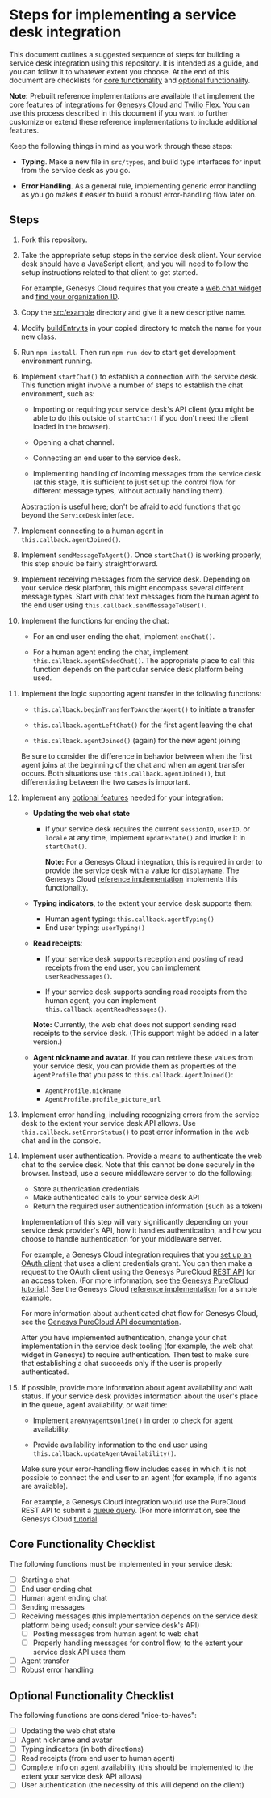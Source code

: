# Steps for implementing a service desk integration

This document outlines a suggested sequence of steps for building a service desk integration using this repository. It is intended as a guide, and you can follow it to whatever extent you choose. At the end of this document are checklists for [core functionality](#core-functionality-checklist) and [optional functionality](#optional-functionality-checklist).

**Note:** Prebuilt reference implementations are available that implement the core features of integrations for [Genesys Cloud](../src/genesys/webChat/server) and [Twilio Flex](../src/flex/webChat/server). You can use this process described in this document if you want to further customize or extend these reference implementations to include additional features.

Keep the following things in mind as you work through these steps:

- **Typing**. Make a new file in `src/types`, and build type interfaces for input from the service desk as you go.

- **Error Handling**. As a general rule, implementing generic error handling as you go makes it easier to build a robust error-handling flow later on.

## Steps

1. Fork this repository. 

1. Take the appropriate setup steps in the service desk client. Your service desk should have a JavaScript client, and you will need to follow the setup instructions related to that client to get started.

    For example, Genesys Cloud requires that you create a [web chat widget](https://help.mypurecloud.com/articles/create-a-widget-for-web-chat/) and [find your organization ID](https://help.mypurecloud.com/faq/how-do-i-find-my-organization-id/).

1. Copy the [src/example](../src/example/) directory and give it a new descriptive name.

1. Modify [buildEntry.ts](../src/example/webChat/client/src/buildEntry.ts) in your copied directory to match the name for your new class.

1. Run `npm install`. Then run `npm run dev` to start get development environment running.

1. Implement `startChat()` to establish a connection with the service desk. This function might involve a number of steps to establish the chat environment, such as:

    - Importing or requiring your service desk's API client (you might be able to do this outside of `startChat()` if you don't need the client loaded in the browser).

    - Opening a chat channel.

    - Connecting an end user to the service desk.

    - Implementing handling of incoming messages from the service desk (at this stage, it is sufficient to just set up the control flow for different message types, without actually handling them).

    Abstraction is useful here; don't be afraid to add functions that go beyond the `ServiceDesk` interface.

1. Implement connecting to a human agent in `this.callback.agentJoined()`.

1. Implement `sendMessageToAgent()`. Once `startChat()` is working properly, this step should be fairly straightforward.

1. Implement receiving messages from the service desk. Depending on your service desk platform, this might encompass several different message types. Start with chat text messages from the human agent to the end user using `this.callback.sendMessageToUser()`.

1. Implement the functions for ending the chat:

    - For an end user ending the chat, implement `endChat()`.

    - For a human agent ending the chat, implement `this.callback.agentEndedChat()`. The appropriate place to call this function depends on the particular service desk platform being used.

1. Implement the logic supporting agent transfer in the following functions:

    - `this.callback.beginTransferToAnotherAgent()` to initiate a transfer

    - `this.callback.agentLeftChat()` for the first agent leaving the chat

    - `this.callback.agentJoined()` (again) for the new agent joining

    Be sure to consider the difference in behavior between when the first agent joins at the beginning of the chat and when an agent transfer occurs. Both situations use `this.callback.agentJoined()`, but differentiating between the two cases is important.

1. Implement any [optional features](#optional-functionality-checklist) needed for your integration:

    - **Updating the web chat state**

        - If your service desk requires the current `sessionID`, `userID`, or `locale` at any time, implement `updateState()` and invoke it in `startChat()`.

            **Note:** For a Genesys Cloud integration, this is required in order to provide the service desk with a value for `displayName`. The Genesys Cloud [reference implementation](../src/genesys/webChat/README.md) implements this functionality.

    - **Typing indicators**, to the extent your service desk supports them:
        - Human agent typing: `this.callback.agentTyping()`
        - End user typing: `userTyping()`

    - **Read receipts**:

        - If your service desk supports reception and posting of read receipts from the end user, you can implement `userReadMessages()`.

        - If your service desk supports sending read receipts from the human agent, you can implement `this.callback.agentReadMessages()`.

        **Note:** Currently, the web chat does not support sending read receipts to the service desk. (This support might be added in a later version.)

    - **Agent nickname and avatar**. If you can retrieve these values from your service desk, you can provide them as properties of the `AgentProfile` that you pass to `this.callback.AgentJoined()`:

        - `AgentProfile.nickname`
        - `AgentProfile.profile_picture_url`

1. Implement error handling, including recognizing errors from the service desk to the extent your service desk API allows. Use `this.callback.setErrorStatus()` to post error information in the web chat and in the console.

1. Implement user authentication. Provide a means to authenticate the web chat to the service desk. Note that this cannot be done securely in the browser. Instead, use a secure middleware server to do the following:

    - Store authentication credentials
    - Make authenticated calls to your service desk API
    - Return the required user authentication information (such as a token)

    Implementation of this step will vary significantly depending on your service desk provider's API, how it handles authentication, and how you choose to handle authentication for your middleware server.

      For example, a Genesys Cloud integration requires that you [set up an OAuth client](https://help.mypurecloud.com/articles/create-an-oauth-client/) that uses a client credentials grant. You can then make a request to the OAuth client using the Genesys PureCloud [REST API](https://developer.mypurecloud.com/api/rest/authorization/use-client-credentials.html) for an access token. (For more information, see [the Genesys PureCloud tutorial](https://developer.mypurecloud.com/api/tutorials/oauth-client-credentials/?language=nodejs&step=1).) See the Genesys Cloud [reference implementation](../src/genesys/webChat/README.md) for a simple example.

      For more information about authenticated chat flow for Genesys Cloud, see the [Genesys PureCloud API documentation](https://developer.mypurecloud.com/api/webchat/authenticated-chat.html).

      After you have implemented authentication, change your chat implementation in the service desk tooling (for example, the web chat widget in Genesys) to require authentication. Then test to make sure that establishing a chat succeeds only if the user is properly authenticated.

1. If possible, provide more information about agent availability and wait status. If your service desk provides information about the user's place in the queue, agent availability, or wait time:

    - Implement `areAnyAgentsOnline()` in order to check for agent availability.

    - Provide availability information to the end user using `this.callback.updateAgentAvailability()`.

    Make sure your error-handling flow includes cases in which it is not possible to connect the end user to an agent (for example, if no agents are available).

      For example, a Genesys Cloud integration would use the PureCloud REST API to submit a [queue query](https://developer.mypurecloud.com/api/rest/v2/analytics/queue.html). (For more information, see the Genesys Cloud [tutorial](https://developer.mypurecloud.com/api/tutorials/number-of-agent-in-queue/?language=python&step=1).

## Core Functionality Checklist

The following functions must be implemented in your service desk:

- [ ] Starting a chat
- [ ] End user ending chat
- [ ] Human agent ending chat
- [ ] Sending messages
- [ ] Receiving messages (this implementation depends on the service desk platform being used; consult your service desk's API)
  - [ ] Posting messages from human agent to web chat
  - [ ] Properly handling messages for control flow, to the extent your service desk API uses them
- [ ] Agent transfer
- [ ] Robust error handling

## Optional Functionality Checklist

The following functions are considered "nice-to-haves":

- [ ] Updating the web chat state
- [ ] Agent nickname and avatar
- [ ] Typing indicators (in both directions)
- [ ] Read receipts (from end user to human agent)
- [ ] Complete info on agent availability (this should be implemented to the extent your service desk API allows)
- [ ] User authentication (the necessity of this will depend on the client)

